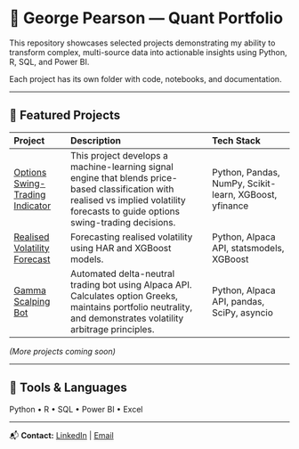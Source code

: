 # 👋 George Pearson — Quant Portfolio
  
This repository showcases selected projects demonstrating my ability to transform complex, multi-source data into actionable insights using Python, R, SQL, and Power BI.

Each project has its own folder with code, notebooks, and documentation.

---

## 🧠 Featured Projects

| Project | Description | Tech Stack |
|:--|:--|:--|
| [Options Swing-Trading Indicator](./options-swing-trading-indicator/README.md) | This project develops a machine-learning signal engine that blends price-based classification with realised vs implied volatility forecasts to guide options swing-trading decisions. | Python, Pandas, NumPy, Scikit-learn, XGBoost, yfinance |
| [Realised Volatility Forecast](./realised-volatility-forecast/README.md) | Forecasting realised volatility using HAR and XGBoost models. | Python, Alpaca API, statsmodels, XGBoost |
| [Gamma Scalping Bot](./gamma-scalping-bot/README.md) | Automated delta-neutral trading bot using Alpaca API. Calculates option Greeks, maintains portfolio neutrality, and demonstrates volatility arbitrage principles. | Python, Alpaca API, pandas, SciPy, asyncio |
*(More projects coming soon)*

---

## 🧰 Tools & Languages
Python • R • SQL • Power BI • Excel 

---

📬 **Contact:** [LinkedIn](https://www.linkedin.com/in/george-pearson-938914287/) | [Email](mailto:pearsongj@hotmail.co.uk)

